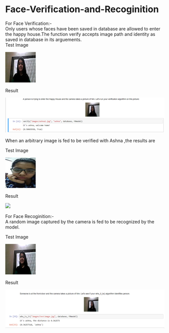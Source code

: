 # Face-Verification-and-Recoginition
For Face Verification:-
<br>
Only users whose faces have been saved in database are allowed to enter the happy house.The function verify accepts image path and identity as saved in database in its arguements.
<br>
Test Image

<img src="https://github.com/ashnakapoor07/Face-Verification-and-Recoginition/blob/master/ashna2.jpg">

Result

<img src="https://github.com/ashnakapoor07/Face-Verification-and-Recoginition/blob/master/faceverification.png">

When an arbitrary image is fed to be verified with Ashna ,the results are

Test Image

<img src="https://github.com/ashnakapoor07/Face-Verification-and-Recoginition/blob/master/random.jpg">

Result

<img src="https://github.com/ashnakapoor07/Face-Verification-and-Recoginition/blob/master/notashna.jpg">


For Face Recoginition:-
<br>
A random image captured by the camera is fed to be recognized by the model.<br>

Test Image

<img src="https://github.com/ashnakapoor07/Face-Verification-and-Recoginition/blob/master/testimage.jpg">

Result

<img src="https://github.com/ashnakapoor07/Face-Verification-and-Recoginition/blob/master/face%20recoginition.png">





